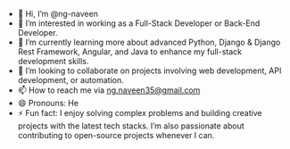 - 👋 Hi, I’m @ng-naveen
- 👀 I’m interested in working as a Full-Stack Developer or Back-End Developer.
- 🌱 I’m currently learning more about advanced Python, Django & Django Rest Framework, Angular, and Java to enhance my full-stack development skills.
- 💞️ I’m looking to collaborate on projects involving web development, API development, or automation.
- 📫 How to reach me via ng.naveen35@gmail.com
- 😄 Pronouns: He
- ⚡ Fun fact: I enjoy solving complex problems and building creative projects with the latest tech stacks. I’m also passionate about contributing to open-source projects whenever I can.

<!---
ng-naveen/ng-naveen is a ✨ special ✨ repository because its `README.md` (this file) appears on your GitHub profile.
You can click the Preview link to take a look at your changes.
--->
